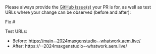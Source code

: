 Please always provide the [GitHub issue(s)](../issues) your PR is for, as well as test URLs where your change can be observed (before and after):

Fix #<gh-issue-id>

Test URLs:
- Before: https://main--2024maxgenstudio--whatwork.aem.live/
- After: https://<branch>--2024maxgenstudio--whatwork.aem.live/
